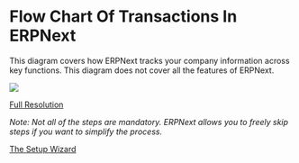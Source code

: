 # Flow Chart Of Transactions In ERPNext

This diagram covers how ERPNext tracks your company information across key
functions. This diagram does not cover all the features of ERPNext.

![](/assets/manual_erpnext_com/old_images/erpnext/overview.png)


[Full Resolution](/assets/manual_erpnext_com/old_images/erpnext/overview.png)

_Note: Not all of the steps are mandatory. ERPNext allows you to freely skip
steps if you want to simplify the process._

[The Setup Wizard](/contents/setting-up/setup-wizard)
